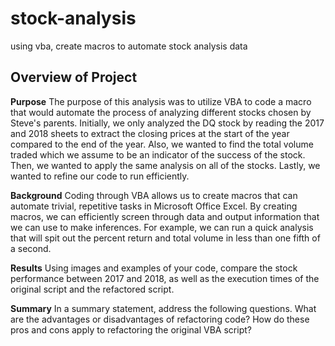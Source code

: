 # stock-analysis
 using vba, create macros to automate stock analysis data

## Overview of Project

**Purpose**
The purpose of this analysis was to utilize VBA to code a macro that would automate the process of analyzing different stocks chosen by Steve's parents. Initially, we only analyzed the DQ stock by reading the 2017 and 2018 sheets to extract the closing prices at the start of the year compared to the end of the year. Also, we wanted to find the total volume traded which we assume to be an indicator of the success of the stock. Then, we wanted to apply the same analysis on all of the stocks. Lastly, we wanted to refine our code to run efficiently.   

**Background**
Coding through VBA allows us to create macros that can automate trivial, repetitive tasks in Microsoft Office Excel. By creating macros, we can efficiently screen through data and output information that we can use to make inferences. For example, we can run a quick analysis that will spit out the percent return and total volume in less than one fifth of a second. 

**Results** 
Using images and examples of your code, compare the stock performance between 2017 and 2018, as well as the execution times of the original script and the refactored script.

**Summary**
In a summary statement, address the following questions.
What are the advantages or disadvantages of refactoring code?
How do these pros and cons apply to refactoring the original VBA script?


